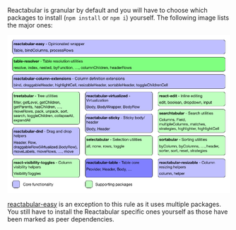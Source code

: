 Reactabular is granular by default and you will have to choose which packages to install (`npm install` or `npm i`) yourself. The following image lists the major ones:

![Reactabular packages](./images/overall.png)

[reactabular-easy](https://www.npmjs.com/package/reactabular-easy) is an exception to this rule as it uses multiple packages. You still have to install the Reactabular specific ones yourself as those have been marked as peer dependencies.
